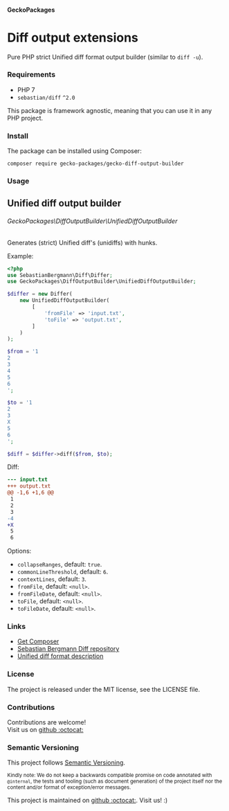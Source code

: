 #### GeckoPackages

# Diff output extensions

Pure PHP strict Unified diff format output builder (similar to `diff -u`).

### Requirements

- PHP 7
- `sebastian/diff` `^2.0`

This package is framework agnostic, meaning that you can use it in any PHP project.

### Install

The package can be installed using Composer:

```
composer require gecko-packages/gecko-diff-output-builder
```

### Usage

## Unified diff output builder

###### GeckoPackages\DiffOutputBuilder\UnifiedDiffOutputBuilder

Generates (strict) Unified diff's (unidiffs) with hunks.

Example:
```php
<?php
use SebastianBergmann\Diff\Differ;
use GeckoPackages\DiffOutputBuilder\UnifiedDiffOutputBuilder;

$differ = new Differ(
    new UnifiedDiffOutputBuilder(
        [
            'fromFile' => 'input.txt',
            'toFile' => 'output.txt',
        ]
    )
);

$from = '1
2
3
4
5
6
';

$to = '1
2
3
X
5
6
';

$diff = $differ->diff($from, $to);

```

Diff:
```diff
--- input.txt
+++ output.txt
@@ -1,6 +1,6 @@
 1
 2
 3
-4
+X
 5
 6
```

Options:
- `collapseRanges`, default: `true`.
- `commonLineThreshold`, default: `6`.
- `contextLines`, default: `3`.
- `fromFile`, default: `<null>`.
- `fromFileDate`, default: `<null>`.
- `toFile`, default: `<null>`.
- `toFileDate`, default: `<null>`.


### Links

- [Get Composer](https://getcomposer.org/)
- [Sebastian Bergmann Diff repository](https://github.com/sebastianbergmann/diff)
- [Unified diff format description](https://www.gnu.org/software/diffutils/manual/html_node/Unified-Format.html)

### License

The project is released under the MIT license, see the LICENSE file.

### Contributions

Contributions are welcome!<br/>
Visit us on [github :octocat:](https://github.com/GeckoPackages/GeckoDiffOutputBuilder)

### Semantic Versioning

This project follows [Semantic Versioning](http://semver.org/).

<sub>Kindly note:
We do not keep a backwards compatible promise on code annotated with `@internal`, the tests and tooling (such as document generation) of the project itself
nor the content and/or format of exception/error messages.</sub>

This project is maintained on [github :octocat:](https://github.com/GeckoPackages/GeckoDiffOutputBuilder). Visit us! :)
